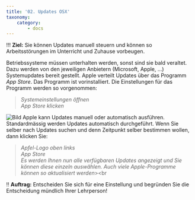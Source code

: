 ```yaml
---
title: '02. Updates OSX'
taxonomy:
    category:
        - docs
---
```


!!! **Ziel:** Sie können Updates manuell steuern und können so Arbeitsstörungen im Unterricht und Zuhause vorbeugen.<br>

Betriebssysteme müssen unterhalten werden, sonst sind sie bald veraltet. Dazu werden von den jeweiligen Anbietern (Microsoft, Apple, ...) Systemupdates bereit gestellt.
Apple verteilt Updates über das Programm *App Store*. Das Programm ist vorinstalliert. Die Einstellungen für das Programm werden so vorgenommen:<br>

>*Systemeinstellungen öffnen*<br>
>*App Store klicken*<br>

![Bild](http://tacamo.ch/byod/resources/71.jpg)
Apple kann Updates manuell oder automatisch ausführen. Standardmässig werden Updates automatisch durchgeführt. Wenn Sie selber nach Updates suchen und denn Zeitpunkt selber bestimmen wollen, dann klicken Sie:<br>

>*Apfel-Logo oben links*<br>
>*App Store*<br>
>*Es werden Ihnen nun alle verfügbaren Updates angezeigt und Sie können diese einzeln auswählen. Auch viele Apple-Programme können so aktualisiert werden*><br

!! **Auftrag:** Entscheiden Sie sich für eine Einstellung und begründen Sie die Entscheidung mündlich Ihrer Lehrperson!

